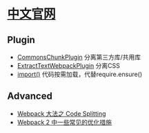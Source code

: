 # [中文官网](https://doc.webpack-china.org/)

## Plugin

- [CommonsChunkPlugin](https://doc.webpack-china.org/guides/code-splitting-libraries/) 分离第三方库/共用库
- [ExtractTextWebpackPlugin](https://doc.webpack-china.org/guides/code-splitting-css/) 分离CSS
- [import()](https://doc.webpack-china.org/guides/code-splitting-async/) 代码按需加载，代替require.ensure()

## Advanced

- [Webpack 大法之 Code Splitting](https://zhuanlan.zhihu.com/p/26710831)
- [Webpack 2 中一些常见的优化措施](https://github.com/dwqs/blog/issues/52)
